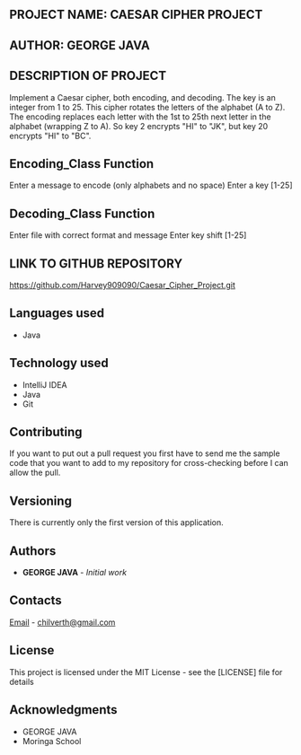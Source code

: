 ## PROJECT NAME: CAESAR CIPHER PROJECT

## AUTHOR: GEORGE JAVA

## DESCRIPTION OF PROJECT

Implement a Caesar cipher, both encoding, and decoding. The key is an integer from 1 to 25. This cipher rotates the letters of the alphabet (A to Z). The encoding replaces each letter with the 1st to 25th next letter in the alphabet (wrapping Z to A). So key 2 encrypts "HI" to "JK", but key 20 encrypts "HI" to "BC".

## Encoding_Class Function

Enter a message to encode (only alphabets and no space)
Enter a key [1-25]

## Decoding_Class Function

Enter file with correct format and message
Enter key shift [1-25]

## LINK TO GITHUB REPOSITORY
https://github.com/Harvey909090/Caesar_Cipher_Project.git

## Languages used
* Java

## Technology used
* IntelliJ IDEA
* Java
* Git

## Contributing

If you want to put out a pull request you first have to send me the sample code that you want to add to my repository for cross-checking before I can allow the pull.

## Versioning

There is currently only the first version of this application.

## Authors

- **GEORGE JAVA** - _Initial work_

## Contacts

[Email](https://mail.google.com) - chilverth@gmail.com

## License

This project is licensed under the MIT License - see the [LICENSE] file for details

## Acknowledgments

- GEORGE JAVA
- Moringa School
